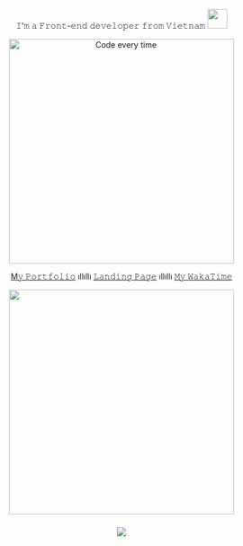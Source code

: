 <p align=center>𝙸'𝚖 𝚊 𝙵𝚛𝚘𝚗𝚝-𝚎𝚗𝚍 𝚍𝚎𝚟𝚎𝚕𝚘𝚙𝚎𝚛 𝚏𝚛𝚘𝚖 𝚅𝚒𝚎𝚝𝚗𝚊𝚖 <img width="35" src="https://1.bp.blogspot.com/-PB1l0aJwXmA/YEpAVjiVM1I/AAAAAAAA5JI/flVFLSBlMOAAH0WvN-oKZmJRRixnouqvQCLcBGAsYHQ/s0/Flag_of_Vietnam.gif"/></p>
<p align=center> 
      <img align=center src="https://media.giphy.com/media/QdFeImLAY3jEs/giphy.gif" width="400px" alt="Code every time">
</p>

<p align=center>
      <a href='https://thinh.io.vn' target='_blank'>M𝚢 𝙿𝚘𝚛𝚝𝚏𝚘𝚕𝚒𝚘</a> ıllıllı <a href='https://heydayle.github.io/' target='_blank'>𝙻𝚊𝚗𝚍𝚒𝚗𝚐 𝙿𝚊𝚐𝚎</a> ıllıllı <a href='https://wakatime.com/@heyday' target='_blank'>𝙼𝚢 𝚆𝚊𝚔𝚊𝚃𝚒𝚖𝚎</a>
</p>

<div align="center">
<img src = "https://github-readme-streak-stats.herokuapp.com?user=heydayle&theme=dark&hide_border=true" width = 400>
</div>
<div align="center">

</div>
<h3 align=center>        
<img src="https://visitor-badge.glitch.me/badge?page_id=heydayle.heydayle" />
</h3>



